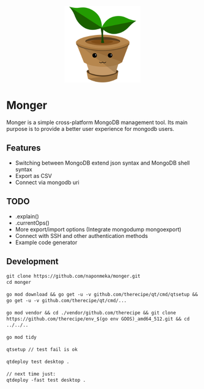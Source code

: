 <div align="center">
  <a href="https://github.com/naponmeka/monger">
    <img width="200" height="200" src="https://github.com/naponmeka/monger/raw/master/res/app-icon/icon_256x256.png">
  </a>
  <br>
</div>

# Monger
Monger is a simple cross-platform MongoDB management tool. Its main purpose is to provide a better user experience for mongodb users.

## Features
- Switching between MongoDB extend json syntax and MongoDB shell syntax
- Export as CSV
- Connect via mongodb uri

## TODO
- .explain()
- .currentOps()
- More export/import options (Integrate mongodump mongoexport)
- Connect with SSH and other authentication methods
- Example code generator

## Development
```
git clone https://github.com/naponmeka/monger.git
cd monger

go mod download && go get -u -v github.com/therecipe/qt/cmd/qtsetup && go get -u -v github.com/therecipe/qt/cmd/...

go mod vendor && cd ./vendor/github.com/therecipe && git clone https://github.com/therecipe/env_$(go env GOOS)_amd64_512.git && cd ../../..

go mod tidy

qtsetup // test fail is ok

qtdeploy test desktop .

// next time just:
qtdeploy -fast test desktop .

```